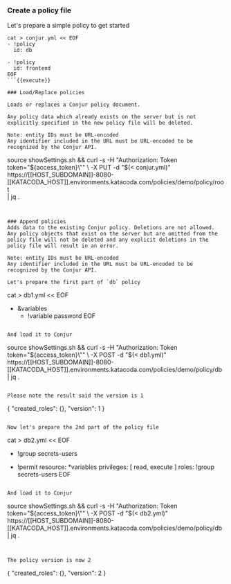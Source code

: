
### Create a policy file

Let's prepare a simple policy to get started

```
cat > conjur.yml << EOF
- !policy
  id: db

- !policy
  id: frontend
EOF
```{{execute}}

### Load/Replace policies 

Loads or replaces a Conjur policy document.

Any policy data which already exists on the server but is not explicitly specified in the new policy file will be deleted.

Note: entity IDs must be URL-encoded
Any identifier included in the URL must be URL-encoded to be recognized by the Conjur API.

```
source showSettings.sh && curl -s -H "Authorization: Token token=\"${access_token}\"" \
     -X PUT -d "$(< conjur.yml)" \
     https://[[HOST_SUBDOMAIN]]-8080-[[KATACODA_HOST]].environments.katacoda.com/policies/demo/policy/root \
     | jq .
```{{execute}}


### Append policies 
Adds data to the existing Conjur policy. Deletions are not allowed. Any policy objects that exist on the server but are omitted from the policy file will not be deleted and any explicit deletions in the policy file will result in an error.

Note: entity IDs must be URL-encoded 
Any identifier included in the URL must be URL-encoded to be recognized by the Conjur API.

Let's prepare the first part of `db` policy
```
cat > db1.yml << EOF
- &variables
  - !variable password
EOF
```{{execute}}

And load it to Conjur
```
source showSettings.sh && curl -s -H "Authorization: Token token=\"${access_token}\"" \
     -X POST -d "$(< db1.yml)" \
     https://[[HOST_SUBDOMAIN]]-8080-[[KATACODA_HOST]].environments.katacoda.com/policies/demo/policy/db \
     | jq .
```{{execute}}

Please note the result said the version is 1
```
{
  "created_roles": {},
  "version": 1
}
```

Now let's prepare the 2nd part of the policy file

```
cat > db2.yml << EOF
- !group secrets-users

- !permit
  resource: *variables
  privileges: [ read, execute ]
  roles: !group secrets-users
EOF
```{{execute}}

And load it to Conjur
```
source showSettings.sh && curl -s -H "Authorization: Token token=\"${access_token}\"" \
     -X POST -d "$(< db2.yml)" \
     https://[[HOST_SUBDOMAIN]]-8080-[[KATACODA_HOST]].environments.katacoda.com/policies/demo/policy/db \
     | jq .
```{{execute}}


The policy version is now 2
```
{
  "created_roles": {},
  "version": 2
}
```

